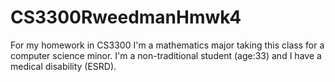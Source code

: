 # CS3300RweedmanHmwk4
For my homework in CS3300
I'm a mathematics major taking this class for a computer science minor.
I'm a non-traditional student (age:33) and I have a medical disability (ESRD).
